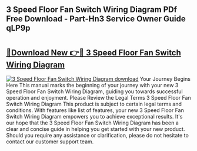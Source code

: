 ## 3 Speed Floor Fan Switch Wiring Diagram PDf Free Download - Part-Hn3 Service Owner Guide qLP9p

# <h2><a href="http://dfsoriq.blite.top/?on=3+Speed+Floor+Fan+Switch+Wiring+Diagram">🔗Download New 👉🔴 3 Speed Floor Fan Switch Wiring Diagram</a></h2>

[![3 Speed Floor Fan Switch Wiring Diagram download](https://i.imgur.com/lujVjoI.png)](http://dfsoriq.blite.top/?on=3+Speed+Floor+Fan+Switch+Wiring+Diagram)
Your Journey Begins Here This manual marks the beginning of your journey with your new 3 Speed Floor Fan Switch Wiring Diagram, guiding you towards successful operation and enjoyment. Please Review the Legal Terms 3 Speed Floor Fan Switch Wiring Diagram This product is subject to certain legal terms and conditions. With features like list of features, your new 3 Speed Floor Fan Switch Wiring Diagram empowers you to achieve exceptional results. It's our hope that the 3 Speed Floor Fan Switch Wiring Diagram has been a clear and concise guide in helping you get started with your new product. Should you require any assistance or clarification, please do not hesitate to contact our customer support team.
